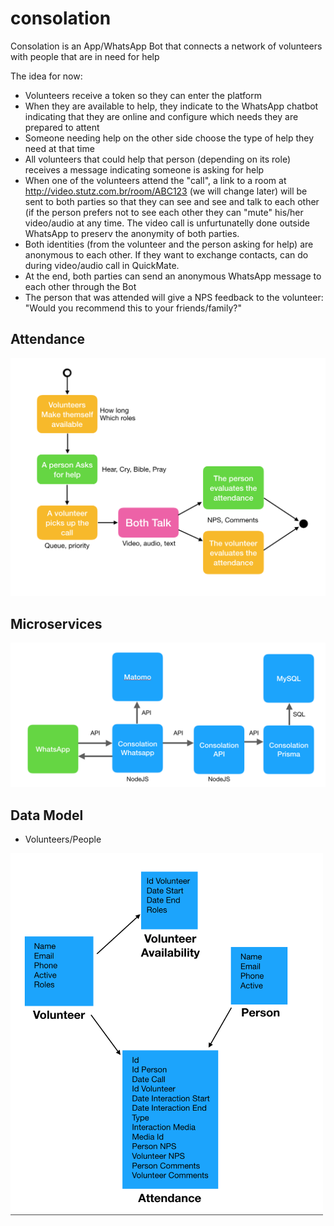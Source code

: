 # consolation
Consolation is an App/WhatsApp Bot that connects a network of volunteers with people that are in need for help

The idea for now:

* Volunteers receive a token so they can enter the platform
* When they are available to help, they indicate to the WhatsApp chatbot indicating that they are online and configure which needs they are prepared to attent
* Someone needing help on the other side choose the type of help they need at that time
* All volunteers that could help that person (depending on its role) receives a message indicating someone is asking for help
* When one of the volunteers attend the "call", a link to a room at http://video.stutz.com.br/room/ABC123 (we will change later) will be sent to both parties so that they can see and see and talk to each other (if the person prefers not to see each other they can "mute" his/her video/audio at any time. The video call is unfurtunatelly done outside WhatsApp to preserv the anonymity of both parties.
* Both identities (from the volunteer and the person asking for help) are anonymous to each other. If they want to exchange contacts, can do during video/audio call in QuickMate.
* At the end, both parties can send an anonymous WhatsApp message to each other through the Bot
* The person that was attended will give a NPS feedback to the volunteer: "Would you recommend this to your friends/family?"

## Attendance

<img src="attendance.png" width="700">

## Microservices

<img src="microservices.png" width="700">

## Data Model

* Volunteers/People

<img src="domain.png" width="500">

